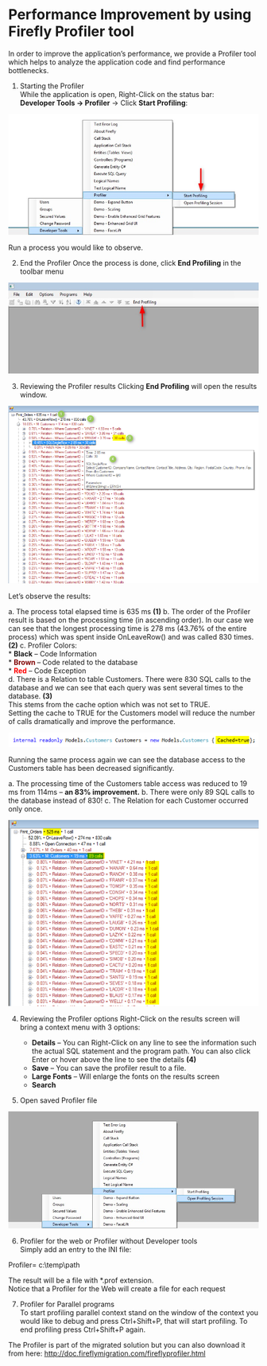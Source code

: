 ﻿# Performance Improvement by using Firefly Profiler tool

In order to improve the application’s performance, we provide a Profiler tool which helps to analyze the application code and find performance bottlenecks.

1) Starting the Profiler  
While the application is open, Right-Click on the status bar:  
**Developer Tools -> Profiler** -> Click **Start Profiling**:

![](start_profiler.jpg)

Run a process you would like to observe.

2) End the Profiler
Once the process is done, click **End Profiling** in the toolbar menu

![](end_profiler.jpg)

3) Reviewing the Profiler results
Clicking **End Profiling** will open the results window.

![](analyze_profiler.png)

Let’s observe the results:

a. The process total elapsed time is 635 ms **(1)**
b. The order of the Profiler result is based on the processing time (in ascending order). In our case we can see that the longest processing time is 278 ms (43.76% of the entire process) which was spent inside OnLeaveRow() and was called 830 times. **(2)**
c.  Profiler Colors:  
    * **Black** – Code Information  
    * <strong style="color: #800000;">Brown </strong>– Code related to the database  
    * <strong style="color: #ff0000;">Red</strong> –  Code Exception  
d. There is a Relation to table Customers. There were 830 SQL calls to the database and we can see that each query was sent several times to the database. **(3)**  
This stems from the cache option which was not set to TRUE.  
Setting the cache to TRUE for the Customers model will reduce the number of calls dramatically and improve the performance.  

![](code_models_customer.png)

Running the same process again we can see the database access to the Customers table has been decreased significantly.

a. The processing time of the Customers table access was reduced to 19 ms from 114ms – **an 83% improvement.**
b. There were only 89 SQL calls to the database instead of 830!
c.  The Relation for each Customer occurred only once.


![](analyze_profiler2.png)

4) Reviewing the Profiler options
Right-Click on the results screen will bring a context menu with 3 options:

   * **Details** – You can Right-Click on any line to see the information such the actual SQL statement and the program path. You can also click Enter or hover above the line to see the details **(4)**
   * **Save** – You can save the profiler result to a file.
   * **Large Fonts** – Will enlarge the fonts on the results screen
   * **Search**

5) Open saved Profiler file

![](open_profiler.jpg)

6) Profiler for the web or Profiler without Developer tools  
Simply add an entry to the INI file:

Profiler= c:\temp\path

The result will be a file with *.prof extension.  
Notice that a Profiler for the Web will create a file for each request

7) Profiler for Parallel programs   
To start profiling parallel context stand on the window of the context you would like to debug and press Ctrl+Shift+P, that will start profiling.
To end profiling press Ctrl+Shift+P again.  


The Profiler is part of the migrated solution but you can also download it from here:
http://doc.fireflymigration.com/fireflyprofiler.html
